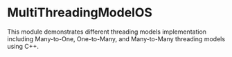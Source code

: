 # MultiThreadingModelOS
This module demonstrates different threading models implementation including Many-to-One, One-to-Many, and Many-to-Many threading models using C++.
